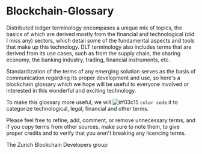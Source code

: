 # Blockchain-Glossary

Distributed ledger terminology encompases a unique mix of topics, the basics of which are derived mostly from the financial and
technological (did I miss any) sectors, which detail some of the fundamental aspects and tools that make up this technology.
DLT terminology also includes terms that are derived from its use cases, such as from the supply chain, the sharing economy, the 
banking industry, trading, financial instruments, etc.

Standardization of the terms of any emerging solution serves as the basis of communication regarding its proper development and use,
so here's a blockchain glossary which we hope will be useful to everyone involved or interested in this wonderful and exciting technology.

To make this glossary more useful, we will ![#f03c15](https://placehold.it/15/f03c15/000000?text=+) `color code`  it to categorize technological, legal, financial and other terms.

Please feel free to refine, add, comment, or remove unnecessary terms, and if you copy terms from other sources, make sure to
note them, to give proper credits and to verify that you aren't breaking any licencing terms.

The Zurich Blockchain Developers group
